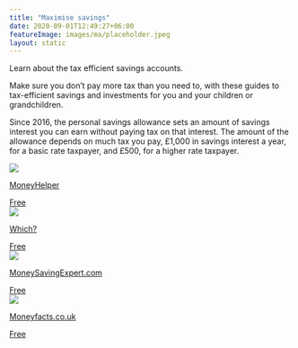 ```yaml
---
title: "Maximise savings"
date: 2020-09-01T12:49:27+06:00
featureImage: images/ma/placeholder.jpeg
layout: static
---
```


Learn about the tax efficient savings accounts.

Make sure you don’t pay more tax than you need to, with these guides to tax-efficient savings and investments for you and your children or grandchildren.

Since 2016, the personal savings allowance sets an amount of savings interest you can earn without paying tax on that interest. The amount of the allowance depends on much tax you pay, £1,000 in savings interest a year, for a basic rate taxpayer, and £500, for a higher rate taxpayer.

<a class="ma-link" href="https://www.moneyhelper.org.uk/en/savings/types-of-savings/isas-and-other-tax-efficient-ways-to-save-or-invest"><div class="ma-card ma-card-Wealth"><div class="ma-icon"><img src ="/images/Icon-check - wealth - opacity.svg"/></div><div class="ma-name"><p>MoneyHelper</p></div><div class="ma-paid-text"><span>Free</span></div></div></a><a class="ma-link" href="https://www.which.co.uk/money/savings-and-isas/savings-accounts/how-to-find-the-best-savings-account-aAWTh2N0jTx5"><div class="ma-card ma-card-Wealth"><div class="ma-icon"><img src ="/images/Icon-check - wealth - opacity.svg"/></div><div class="ma-name"><p>Which?</p></div><div class="ma-paid-text"><span>Free</span></div></div></a><a class="ma-link" href="https://www.moneysavingexpert.com/savings/personal-savings-allowance/"><div class="ma-card ma-card-Wealth"><div class="ma-icon"><img src ="/images/Icon-check - wealth - opacity.svg"/></div><div class="ma-name"><p>MoneySavingExpert.com</p></div><div class="ma-paid-text"><span>Free</span></div></div></a><a class="ma-link" href="https://moneyfactscompare.co.uk/isa/"><div class="ma-card ma-card-Wealth"><div class="ma-icon"><img src ="/images/Icon-check - wealth - opacity.svg"/></div><div class="ma-name"><p>Moneyfacts.co.uk</p></div><div class="ma-paid-text"><span>Free</span></div></div></a>  

<br/><br/>






